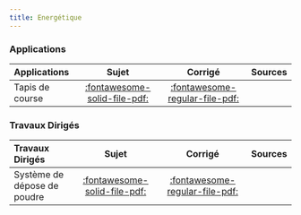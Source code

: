 ```yaml
---
title: Energétique 
---
```


### Applications 
 
| Applications | Sujet | Corrigé | Sources  | 
| :-------------- | :---: | :-----: | :------: | 
| Tapis de course | [:fontawesome-solid-file-pdf:](http://xpessoles-cpge.fr/pdf/Cy_05_01_Application_02_Tapis_Sujet.pdf) | [:fontawesome-regular-file-pdf:](http://xpessoles-cpge.fr/pdf/Cy_05_01_Application_02_Tapis_Corrige.pdf) | 

### Travaux Dirigés 
 
| Travaux Dirigés | Sujet | Corrigé | Sources  | 
| :-------------- | :---: | :-----: | :------: | 
| Système de dépose de poudre | [:fontawesome-solid-file-pdf:](http://xpessoles-cpge.fr/pdf/Cy_05_01_TD_01_Prehenseur_Sujet.pdf) | [:fontawesome-regular-file-pdf:](http://xpessoles-cpge.fr/pdf/Cy_05_01_TD_01_Prehenseur_Corrige.pdf) | 



